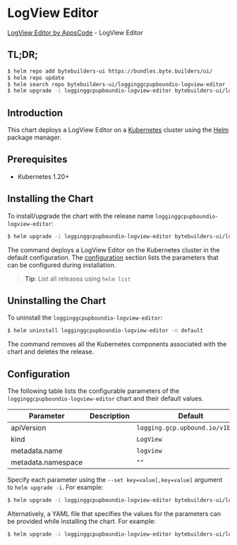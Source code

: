 # LogView Editor

[LogView Editor by AppsCode](https://byte.builders) - LogView Editor

## TL;DR;

```bash
$ helm repo add bytebuilders-ui https://bundles.byte.builders/ui/
$ helm repo update
$ helm search repo bytebuilders-ui/logginggcpupboundio-logview-editor --version=v0.4.18
$ helm upgrade -i logginggcpupboundio-logview-editor bytebuilders-ui/logginggcpupboundio-logview-editor -n default --create-namespace --version=v0.4.18
```

## Introduction

This chart deploys a LogView Editor on a [Kubernetes](http://kubernetes.io) cluster using the [Helm](https://helm.sh) package manager.

## Prerequisites

- Kubernetes 1.20+

## Installing the Chart

To install/upgrade the chart with the release name `logginggcpupboundio-logview-editor`:

```bash
$ helm upgrade -i logginggcpupboundio-logview-editor bytebuilders-ui/logginggcpupboundio-logview-editor -n default --create-namespace --version=v0.4.18
```

The command deploys a LogView Editor on the Kubernetes cluster in the default configuration. The [configuration](#configuration) section lists the parameters that can be configured during installation.

> **Tip**: List all releases using `helm list`

## Uninstalling the Chart

To uninstall the `logginggcpupboundio-logview-editor`:

```bash
$ helm uninstall logginggcpupboundio-logview-editor -n default
```

The command removes all the Kubernetes components associated with the chart and deletes the release.

## Configuration

The following table lists the configurable parameters of the `logginggcpupboundio-logview-editor` chart and their default values.

|     Parameter      | Description |                   Default                   |
|--------------------|-------------|---------------------------------------------|
| apiVersion         |             | <code>logging.gcp.upbound.io/v1beta1</code> |
| kind               |             | <code>LogView</code>                        |
| metadata.name      |             | <code>logview</code>                        |
| metadata.namespace |             | <code>""</code>                             |


Specify each parameter using the `--set key=value[,key=value]` argument to `helm upgrade -i`. For example:

```bash
$ helm upgrade -i logginggcpupboundio-logview-editor bytebuilders-ui/logginggcpupboundio-logview-editor -n default --create-namespace --version=v0.4.18 --set apiVersion=logging.gcp.upbound.io/v1beta1
```

Alternatively, a YAML file that specifies the values for the parameters can be provided while
installing the chart. For example:

```bash
$ helm upgrade -i logginggcpupboundio-logview-editor bytebuilders-ui/logginggcpupboundio-logview-editor -n default --create-namespace --version=v0.4.18 --values values.yaml
```

